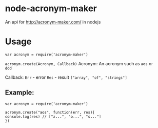 # node-acronym-maker
An api for http://acronym-maker.com/ in nodejs

# Usage

`var acronym = require('acronym-maker')`

`acronym.create(Acronym, Callback)`
Acronym: An acronym such as `aos` or `ddd`

Callback:
`Err` - error
`Res` - result `["array", "of", "strings"]`

## Example:
```
var acronym = require('acronym-maker')

acronym.create("aos", function(err, res){
console.log(res) // ["a...", "o...", "s..."]
})
```
